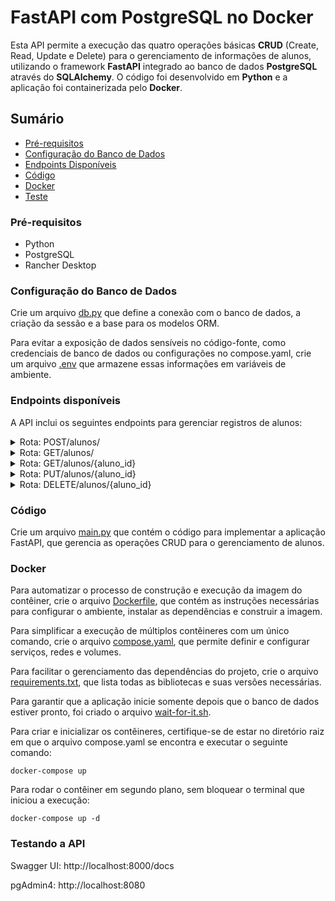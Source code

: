 # FastAPI com PostgreSQL no Docker

Esta API permite a execução das quatro operações básicas **CRUD** (Create, Read, Update e Delete) para o gerenciamento de informações de alunos, utilizando o framework **FastAPI** integrado ao banco de dados **PostgreSQL** através do **SQLAlchemy**. O código foi desenvolvido em **Python** e a aplicação foi containerizada pelo **Docker**.

## Sumário

- [Pré-requisitos](#pré-requisitos)
- [Configuração do Banco de Dados](#configuração-do-banco-de-dados)
- [Endpoints Disponíveis](#endpoints-disponíveis)
- [Código](#código)
- [Docker](#docker)
- [Teste](#testando-a-api)

### Pré-requisitos

- Python
- PostgreSQL
- Rancher Desktop

### Configuração do Banco de Dados

Crie um arquivo [db.py](https://github.com/MeireMayumi/FastAPI-com-PostgreSQL/blob/main/db.py) que define a conexão com o banco de dados, a criação da sessão e a base para os modelos ORM.

Para evitar a exposição de dados sensíveis no código-fonte, como credenciais de banco de dados ou configurações no compose.yaml, crie um arquivo [.env](https://github.com/MeireMayumi/FastAPI-com-PostgreSQL/blob/main/.env) que armazene essas informações em variáveis de ambiente.

### Endpoints disponíveis

A API inclui os seguintes endpoints para gerenciar registros de alunos:
<details>
<summary>Rota: POST/alunos/</summary>
  
  **Descrição**: Cria um novo aluno.

  **Entrada**: Objeto JSON contendo `nome` e `email`.
  
  **Resposta**: Objeto `Aluno` recém-criado.
</details>

<details>
<summary>Rota: GET/alunos/</summary>
  
  **Descrição**: Retorna uma lista com todos os alunos cadastrados.

  **Resposta**: Lista de objetos `Aluno`.
</details>
<details>
<summary>Rota: GET/alunos/{aluno_id}</summary>
  
  **Descrição**: Retorna os dados do aluno com base no id fornecido.

  
  **Resposta**: Objeto `Aluno`.
</details>
<details>
<summary>Rota: PUT/alunos/{aluno_id}</summary>
  
  **Descrição**: Atualiza os dados de um aluno existente.

  **Entrada**: Objeto JSON contendo os novos valores de `nome` e `email`
  
  **Resposta**: Objeto `Aluno` atualizado.
</details>

<details>
<summary>Rota: DELETE/alunos/{aluno_id}</summary>
  
  **Descrição**: Exclui um aluno com base no id fornecido.

  **Resposta**: Objeto `Aluno` excluído.
</details>

### Código

Crie um arquivo [main.py](https://github.com/MeireMayumi/FastAPI-com-PostgreSQL/blob/main/main.py) que contém o código para implementar a aplicação FastAPI, que gerencia as operações CRUD para o gerenciamento de alunos. 


### Docker

Para automatizar o processo de construção e execução da imagem do contêiner, crie o arquivo [Dockerfile](https://github.com/MeireMayumi/FastAPI-com-PostgreSQL/blob/main/Dockerfile), que contém as instruções necessárias para configurar o ambiente, instalar as dependências e construir a imagem.

Para simplificar a execução de múltiplos contêineres com um único comando, crie o arquivo [compose.yaml](https://github.com/MeireMayumi/FastAPI-com-PostgreSQL/blob/main/compose.yaml), que permite definir e configurar serviços, redes e volumes.

Para facilitar o gerenciamento das dependências do projeto, crie o arquivo [requirements.txt](https://github.com/MeireMayumi/FastAPI-com-PostgreSQL/blob/main/requirements.txt), que lista todas as bibliotecas e suas versões necessárias.

Para garantir que a aplicação inicie somente depois que o banco de dados estiver pronto, foi criado o arquivo [wait-for-it.sh](https://github.com/MeireMayumi/FastAPI-com-PostgreSQL/blob/main/wait-for-it.sh).

Para criar e inicializar os contêineres, certifique-se de estar no diretório raiz em que o arquivo compose.yaml se encontra e executar o seguinte comando:
```
docker-compose up
```

Para rodar o contêiner em segundo plano, sem bloquear o terminal que iniciou a execução:
```
docker-compose up -d
```

### Testando a API

Swagger UI: http://localhost:8000/docs

pgAdmin4: http://localhost:8080

